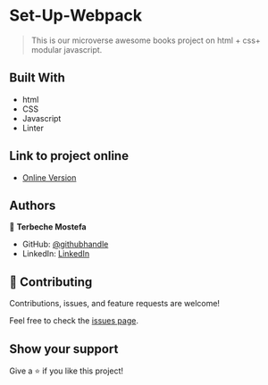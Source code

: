 # Set-Up-Webpack

> This is our microverse awesome books project on html + css+ modular javascript.

## Built With

- html
- CSS
- Javascript
- Linter

## Link to project online
- [Online Version](https://terbeche.github.io/Awesome-Books/)


## Authors

👤 **Terbeche Mostefa**

- GitHub: [@githubhandle](https://github.com/Terbeche)
- LinkedIn: [LinkedIn](https://www.linkedin.com/in/mustapha-terbeche/)


## 🤝 Contributing

Contributions, issues, and feature requests are welcome!

Feel free to check the [issues page]().

## Show your support

Give a ⭐️ if you like this project!
